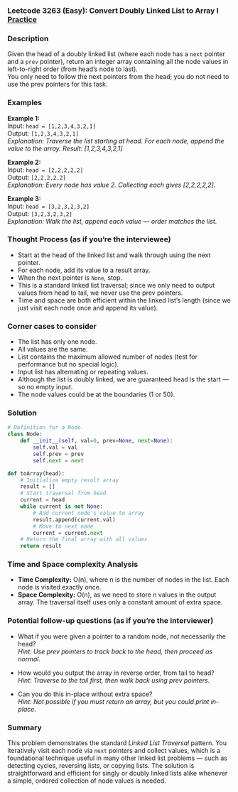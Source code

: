 ### Leetcode 3263 (Easy): Convert Doubly Linked List to Array I [Practice](https://leetcode.com/problems/convert-doubly-linked-list-to-array-i)

### Description  
Given the head of a doubly linked list (where each node has a `next` pointer and a `prev` pointer), return an integer array containing all the node values in left-to-right order (from head’s node to last).  
You only need to follow the next pointers from the head; you do not need to use the prev pointers for this task.

### Examples  

**Example 1:**  
Input: `head = [1,2,3,4,3,2,1]`  
Output: `[1,2,3,4,3,2,1]`  
*Explanation: Traverse the list starting at head. For each node, append the value to the array. Result: [1,2,3,4,3,2,1]*

**Example 2:**  
Input: `head = [2,2,2,2,2]`  
Output: `[2,2,2,2,2]`  
*Explanation: Every node has value 2. Collecting each gives [2,2,2,2,2].*

**Example 3:**  
Input: `head = [3,2,3,2,3,2]`  
Output: `[3,2,3,2,3,2]`  
*Explanation: Walk the list, append each value — order matches the list.*

### Thought Process (as if you’re the interviewee)  
- Start at the head of the linked list and walk through using the next pointer.
- For each node, add its value to a result array.
- When the next pointer is `None`, stop.
- This is a standard linked list traversal; since we only need to output values from head to tail, we never use the prev pointers.
- Time and space are both efficient within the linked list’s length (since we just visit each node once and append its value).

### Corner cases to consider  
- The list has only one node.
- All values are the same.
- List contains the maximum allowed number of nodes (test for performance but no special logic).
- Input list has alternating or repeating values.
- Although the list is doubly linked, we are guaranteed head is the start — so no empty input.
- The node values could be at the boundaries (1 or 50).

### Solution

```python
# Definition for a Node.
class Node:
    def __init__(self, val=0, prev=None, next=None):
        self.val = val
        self.prev = prev
        self.next = next

def toArray(head):
    # Initialize empty result array
    result = []
    # Start traversal from head
    current = head
    while current is not None:
        # Add current node's value to array
        result.append(current.val)
        # Move to next node
        current = current.next
    # Return the final array with all values
    return result
```

### Time and Space complexity Analysis  

- **Time Complexity:** O(n), where n is the number of nodes in the list. Each node is visited exactly once.
- **Space Complexity:** O(n), as we need to store n values in the output array. The traversal itself uses only a constant amount of extra space.

### Potential follow-up questions (as if you’re the interviewer)  

- What if you were given a pointer to a random node, not necessarily the head?  
  *Hint: Use prev pointers to track back to the head, then proceed as normal.*

- How would you output the array in reverse order, from tail to head?  
  *Hint: Traverse to the tail first, then walk back using prev pointers.*

- Can you do this in-place without extra space?  
  *Hint: Not possible if you must return an array, but you could print in-place.*

### Summary
This problem demonstrates the standard *Linked List Traversal* pattern. You iteratively visit each node via `next` pointers and collect values, which is a foundational technique useful in many other linked list problems — such as detecting cycles, reversing lists, or copying lists. The solution is straightforward and efficient for singly or doubly linked lists alike whenever a simple, ordered collection of node values is needed.